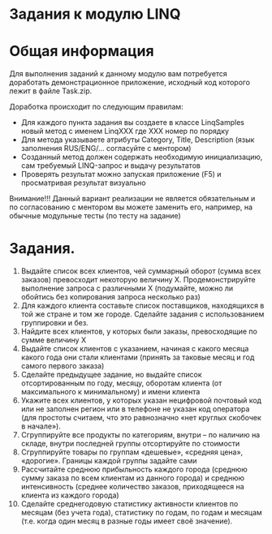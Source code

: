 # Задания к модулю LINQ

# Общая информация

Для выполнения заданий к данному модулю вам потребуется доработать демонстрационное приложение, исходный код которого лежит в файле Task.zip.

Доработка происходит по следующим правилам:

- Для каждого пункта задания вы создаете в классе LinqSamples новый метод с именем LinqXXX где XXX номер по порядку
- Для метода указываете атрибуты Category, Title, Description (язык заполнения RUS/ENG/… согласуйте с ментором)
- Созданный метод должен содержать необходимую инициализацию, сам требуемый LINQ-запрос и выдачу результатов
- Проверять результат можно запуская приложение (F5) и просматривая результат визуально

Внимание!!! Данный вариант реализации не является обязательным и по согласованию с ментором вы можете заменить его, например, на обычные модульные тесты (по тесту на задание)

# Задания.

1. Выдайте список всех клиентов, чей суммарный оборот (сумма всех заказов) превосходит некоторую величину X. Продемонстрируйте выполнение запроса с различными X (подумайте, можно ли обойтись без копирования запроса несколько раз)
2. Для каждого клиента составьте список поставщиков, находящихся в той же стране и том же городе. Сделайте задания с использованием группировки и без.
3. Найдите всех клиентов, у которых были заказы, превосходящие по сумме величину X
4. Выдайте список клиентов с указанием, начиная с какого месяца какого года они стали клиентами (принять за таковые месяц и год самого первого заказа)
5. Сделайте предыдущее задание, но выдайте список отсортированным по году, месяцу, оборотам клиента (от максимального к минимальному) и имени клиента
6. Укажите всех клиентов, у которых указан нецифровой почтовый код или не заполнен регион или в телефоне не указан код оператора (для простоты считаем, что это равнозначно «нет круглых скобочек в начале»).
7. Сгруппируйте все продукты по категориям, внутри – по наличию на складе, внутри последней группы отсортируйте по стоимости
8. Сгруппируйте товары по группам «дешевые», «средняя цена», «дорогие». Границы каждой группы задайте сами
9. Рассчитайте среднюю прибыльность каждого города (среднюю сумму заказа по всем клиентам из данного города) и среднюю интенсивность (среднее количество заказов, приходящееся на клиента из каждого города)
10. Сделайте среднегодовую статистику активности клиентов по месяцам (без учета года), статистику по годам, по годам и месяцам (т.е. когда один месяц в разные годы имеет своё значение).